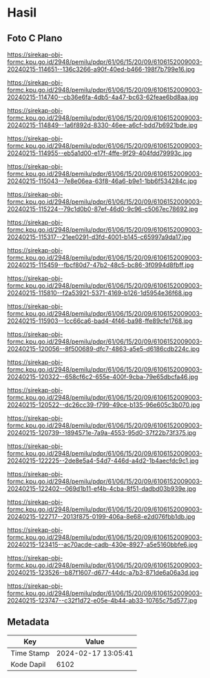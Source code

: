 # Hasil

## Foto C Plano

https://sirekap-obj-formc.kpu.go.id/2948/pemilu/pdpr/61/06/15/20/09/6106152009003-20240215-114651--136c3266-a90f-40ed-b466-198f7b799e16.jpg

https://sirekap-obj-formc.kpu.go.id/2948/pemilu/pdpr/61/06/15/20/09/6106152009003-20240215-114740--cb36e6fa-4db5-4a47-bc63-62feae6bd8aa.jpg

https://sirekap-obj-formc.kpu.go.id/2948/pemilu/pdpr/61/06/15/20/09/6106152009003-20240215-114849--1a6f892d-8330-46ee-a6cf-bdd7b6921bde.jpg

https://sirekap-obj-formc.kpu.go.id/2948/pemilu/pdpr/61/06/15/20/09/6106152009003-20240215-114955--eb5a1d00-e17f-4ffe-9f29-404fdd79993c.jpg

https://sirekap-obj-formc.kpu.go.id/2948/pemilu/pdpr/61/06/15/20/09/6106152009003-20240215-115043--7e8e06ea-63f8-46a6-b9e1-1bb6f534284c.jpg

https://sirekap-obj-formc.kpu.go.id/2948/pemilu/pdpr/61/06/15/20/09/6106152009003-20240215-115224--79c1d0b0-87ef-46d0-9c96-c5067ec78692.jpg

https://sirekap-obj-formc.kpu.go.id/2948/pemilu/pdpr/61/06/15/20/09/6106152009003-20240215-115317--21ee0291-d3fd-4001-b145-c65997a9da17.jpg

https://sirekap-obj-formc.kpu.go.id/2948/pemilu/pdpr/61/06/15/20/09/6106152009003-20240215-115459--fbcf80d7-47b2-48c5-bc86-3f0994d8fbff.jpg

https://sirekap-obj-formc.kpu.go.id/2948/pemilu/pdpr/61/06/15/20/09/6106152009003-20240215-115810--f2a53921-5371-4169-b126-1d5954e36f68.jpg

https://sirekap-obj-formc.kpu.go.id/2948/pemilu/pdpr/61/06/15/20/09/6106152009003-20240215-115903--1cc66ca6-bad4-4f46-ba98-ffe89cfe1768.jpg

https://sirekap-obj-formc.kpu.go.id/2948/pemilu/pdpr/61/06/15/20/09/6106152009003-20240215-120056--8f500689-dfc7-4863-a5e5-d6186cdb224c.jpg

https://sirekap-obj-formc.kpu.go.id/2948/pemilu/pdpr/61/06/15/20/09/6106152009003-20240215-120322--658cf6c2-655e-400f-9cba-79e65dbcfa46.jpg

https://sirekap-obj-formc.kpu.go.id/2948/pemilu/pdpr/61/06/15/20/09/6106152009003-20240215-120522--dc26cc39-f799-49ce-b135-96e605c3b070.jpg

https://sirekap-obj-formc.kpu.go.id/2948/pemilu/pdpr/61/06/15/20/09/6106152009003-20240215-120739--1894571e-7a9a-4553-95d0-37f22b73f375.jpg

https://sirekap-obj-formc.kpu.go.id/2948/pemilu/pdpr/61/06/15/20/09/6106152009003-20240215-122225--2de8e5a4-54d7-446d-a4d2-1b4aecfdc9c1.jpg

https://sirekap-obj-formc.kpu.go.id/2948/pemilu/pdpr/61/06/15/20/09/6106152009003-20240215-122402--069d1b11-ef4b-4cba-8f51-dadbd03b939e.jpg

https://sirekap-obj-formc.kpu.go.id/2948/pemilu/pdpr/61/06/15/20/09/6106152009003-20240215-122717--2013f875-0199-406a-8e68-e2d076fbb1db.jpg

https://sirekap-obj-formc.kpu.go.id/2948/pemilu/pdpr/61/06/15/20/09/6106152009003-20240215-123415--ac70acde-cadb-430e-8927-a5e5160bbfe6.jpg

https://sirekap-obj-formc.kpu.go.id/2948/pemilu/pdpr/61/06/15/20/09/6106152009003-20240215-123526--b87f1607-d677-44dc-a7b3-871de6a06a3d.jpg

https://sirekap-obj-formc.kpu.go.id/2948/pemilu/pdpr/61/06/15/20/09/6106152009003-20240215-123747--c32f1d72-e05e-4b44-ab33-10765c75d577.jpg


## Metadata

| Key        | Value               |
| ---------- | ------------------- |
| Time Stamp | 2024-02-17 13:05:41 |
| Kode Dapil | 6102                |




